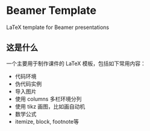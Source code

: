 # Beamer Template
 LaTeX template for Beamer presentations

## 这是什么

一个主要用于制作课件的 LaTeX 模板，包括如下常用内容：

- 代码环境
- 伪代码实例
- 导入图片
- 使用 columns 多栏环境分列
- 使用 tikz 画图，比如画自动机
- 数学公式
- itemize, block, footnote等

